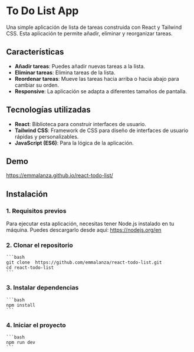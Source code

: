 # To Do List App

Una simple aplicación de lista de tareas construida con React y Tailwind CSS. Esta aplicación te permite añadir, eliminar y reorganizar tareas.

## Características

- **Añadir tareas**: Puedes añadir nuevas tareas a la lista.
- **Eliminar tareas**: Elimina tareas de la lista.
- **Reordenar tareas**: Mueve las tareas hacia arriba o hacia abajo para cambiar su orden.
- **Responsive**: La aplicación se adapta a diferentes tamaños de pantalla.

## Tecnologías utilizadas

- **React**: Biblioteca para construir interfaces de usuario.
- **Tailwind CSS**: Framework de CSS para diseño de interfaces de usuario rápidas y personalizables.
- **JavaScript (ES6)**: Para la lógica de la aplicación.

## Demo 

https://emmalanza.github.io/react-todo-list/

## Instalación

### 1. Requisitos previos

Para ejecutar esta aplicación, necesitas tener Node.js instalado en tu máquina. 
Puedes descargarlo desde aquí: https://nodejs.org/en

### 2. Clonar el repositorio

    ```bash
    git clone  https://github.com/emmalanza/react-todo-list.git
    cd react-todo-list
    ```

### 3. Instalar dependencias

    ```bash
    npm install
    ```

### 4. Iniciar el proyecto

    ```bash
    npm run dev
    ```
